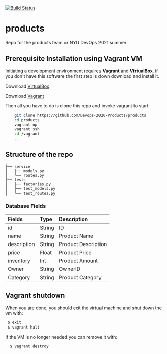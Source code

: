 [![Build Status](https://travis-ci.com/NYU-DevOps-Products-Squad/products.svg?branch=main)](https://travis-ci.com/NYU-DevOps-Products-Squad/products)

# products
Repo for the products team or NYU DevOps 2021 summer

## Prerequisite Installation using Vagrant VM

Initiating a development environment requires  **Vagrant** and **VirtualBox**. if you don't have this software the first step is down download and install it.

Download [VirtualBox](https://www.virtualbox.org/)

Download [Vagrant](https://www.vagrantup.com/)

Then all you have to do is clone this repo and invoke vagrant to start:

```bash
    git clone https://github.com/Devops-2020-Products/products
    cd products
    vagrant up
    vagrant ssh
    cd /vagrant
    ...
```


## Structure of the repo

```
├── service
│   ├── models.py
│   └── routes.py
├── tests
│   ├── factories.py
│   ├── test_models.py
│   └── test_routes.py
```

### Database  Fields
| Fields | Type | Description
| :--- | :--- | :--- |
| id | String | ID 
| name | String | Product Name
| description | String | Product Description
| price | Float | Product Price
| inventory | Int | Product Amount
| Owner | String | OwnerID
| Category | String | Product Category|

## Vagrant shutdown

When you are done, you should exit the virtual machine and shut down the vm with:

```bash
 $ exit
 $ vagrant halt
```

If the VM is no longer needed you can remove it with:

```bash
  $ vagrant destroy
```